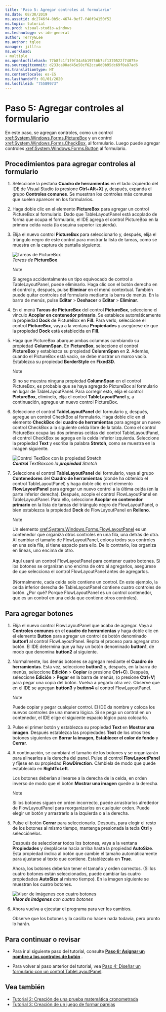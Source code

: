 ```yaml
---
title: 'Paso 5: Agregar controles al formulario'
ms.date: 08/30/2019
ms.assetid: dc2746f4-0b5c-4674-9ef7-f40f94150f52
ms.topic: tutorial
ms.prod: visual-studio-windows
ms.technology: vs-ide-general
author: TerryGLee
ms.author: tglee
manager: jillfra
ms.workload:
- multiple
ms.openlocfilehash: 77b8fc1f1f9f34a5b19756b7cf1370522f74075e
ms.sourcegitcommit: d233ca00ad45e50cf62cca0d0b95dc69f0a87ad6
ms.translationtype: HT
ms.contentlocale: es-ES
ms.lasthandoff: 01/01/2020
ms.locfileid: "75589973"
---
```

# <a name="step-5-add-controls-to-your-form"></a>Paso 5: Agregar controles al formulario

En este paso, se agregan controles, como un control <xref:System.Windows.Forms.PictureBox> y un control <xref:System.Windows.Forms.CheckBox>, al formulario. Luego puede agregar controles <xref:System.Windows.Forms.Button> al formulario.

## <a name="how-to-add-controls-to-your-form"></a>Procedimientos para agregar controles al formulario

1. Seleccione la pestaña **Cuadro de herramientas** en el lado izquierdo del IDE de Visual Studio (o presione **Ctrl**+**Alt**+**X**) y, después, expanda el grupo **Controles comunes**. Se muestran los controles más comunes que suelen aparecer en los formularios.

1. Haga doble clic en el elemento **PictureBox** para agregar un control PictureBox al formulario. Dado que TableLayoutPanel está acoplado de forma que ocupa el formulario, el IDE agrega el control PictureBox en la primera celda vacía (la esquina superior izquierda).

1. Elija el nuevo control **PictureBox** para seleccionarlo y, después, elija el triángulo negro de este control para mostrar la lista de tareas, como se muestra en la captura de pantalla siguiente.

    ![Tareas de PictureBox](../ide/media/express_pictureboxtasks.png)<br/>*Tareas de* ****PictureBox****

    > [!NOTE]
    > Si agrega accidentalmente un tipo equivocado de control a TableLayoutPanel, puede eliminarlo. Haga clic con el botón derecho en el control y, después, pulse **Eliminar** en el menú contextual. También puede quitar controles del formulario mediante la barra de menús. En la barra de menús, pulse **Editar** > **Deshacer** o **Editar** > **Eliminar**.

1. En el menú **Tareas de PictureBox** del control **PictureBox**, seleccione el vínculo **Acoplar en contenedor primario**. Se establece automáticamente la propiedad **Dock** de PictureBox en **Fill**. Para verlo, seleccione el control **PictureBox**, vaya a la ventana **Propiedades** y asegúrese de que la propiedad **Dock** está establecida en **Fill**.

1. Haga que PictureBox abarque ambas columnas cambiando su propiedad **ColumnSpan**. En **PictureBox**, seleccione el control **PictureBox** y establezca su propiedad **ColumnSpan** en **2**. Además, cuando el PictureBox está vacío, se debe mostrar un marco vacío. Establezca su propiedad **BorderStyle** en **Fixed3D**.

    > [!NOTE]
    > Si no se muestra ninguna propiedad **ColumnSpan** en el control PictureBox, es probable que se haya agregado PictureBox al formulario en lugar de TableLayoutPanel. Para corregir esto, elija el control **PictureBox**, elimínelo, elija el control **TableLayoutPanel** y, a continuación, agregue un nuevo control PictureBox.

1. Seleccione el control **TableLayoutPanel** del formulario y, después, agregue un control CheckBox al formulario. Haga doble clic en el elemento **CheckBox** del **cuadro de herramientas** para agregar un nuevo control CheckBox a la siguiente celda libre de la tabla. Como el control PictureBox ocupa las dos primeras celdas del control TableLayoutPanel, el control CheckBox se agrega en la celda inferior izquierda. Seleccione la propiedad **Text** y escriba la palabra **Stretch**, como se muestra en la imagen siguiente.

    ![Control TextBox con la propiedad Stretch](../ide/media/express_pictureviewercheckbox.png)<br/>***Control*** TextBox*con la* ***propiedad*** *Stretch*

1. Seleccione el control **TableLayoutPanel** del formulario, vaya al grupo **Contenedores** del **Cuadro de herramientas** (donde ha obtenido el control TableLayoutPanel) y haga doble clic en el elemento **FlowLayoutPanel** para agregar un nuevo control a la última celda (en la parte inferior derecha). Después, acople el control FlowLayoutPanel en TableLayoutPanel. Para ello, seleccione **Acoplar en contenedor primario** en la lista de tareas del triángulo negro de FlowLayoutPanel, o bien establezca la propiedad **Dock** de FlowLayoutPanel en **Relleno**.

    > [!NOTE]
    > Un elemento <xref:System.Windows.Forms.FlowLayoutPanel> es un contenedor que organiza otros controles en una fila, una detrás de otra. Al cambiar el tamaño de FlowLayoutPanel, coloca todos sus controles en una sola fila, si tiene espacio para ello. De lo contrario, los organiza en líneas, uno encima de otro. <br/><br/>Aquí usará un control FlowLayoutPanel para contener cuatro botones. Si los botones se organizan uno encima de otro al agregarlos, asegúrese de que selecciona el control FlowLayoutPanel antes de agregarlos. <br/><br/>(Normalmente, cada celda solo contiene un control. En este ejemplo, la celda inferior derecha de TableLayoutPanel contiene cuatro controles de botón. ¿Por qué?  Porque FlowLayoutPanel es un control contenedor, que es un control en una celda que contiene otros controles).

## <a name="to-add-buttons"></a>Para agregar botones

1. Elija el nuevo control FlowLayoutPanel que acaba de agregar. Vaya a **Controles comunes** en el **cuadro de herramientas** y haga doble clic en el elemento **Button** para agregar un control de botón denominado **button1** al control FlowLayoutPanel. Repita el proceso para agregar otro botón. El IDE determina que ya hay un botón denominado **button1**, de modo que denomina **button2** al siguiente.

1. Normalmente, los demás botones se agregan mediante el **Cuadro de herramientas**. Esta vez, seleccione **button2** y, después, en la barra de menús, seleccione **Edición** > **Copiar** (o presione **Ctrl**+**C**). Después, seleccione **Edición** > **Pegar** en la barra de menús, (o presione **Ctrl**+**V**) para pegar una copia del botón. Vuelva a pegarlo otra vez. Observe que en el IDE se agregan **button3** y **button4** al control FlowLayoutPanel.

    > [!NOTE]
    > Puede copiar y pegar cualquier control. El IDE da nombre y coloca los nuevos controles de una manera lógica. Si se pega un control en un contenedor, el IDE elige el siguiente espacio lógico para colocarlo.

1. Pulse el primer botón y establezca su propiedad **Text** en **Mostrar una imagen**. Después establezca las propiedades **Text** de los otros tres botones siguientes en **Borrar la imagen**, **Establecer el color de fondo** y **Cerrar**.

1. A continuación, se cambiará el tamaño de los botones y se organizarán para alinearlos a la derecha del panel. Pulse el control **FlowLayoutPanel** y fíjese en su propiedad **FlowDirection**. Cámbiela de modo que quede establecida en **RightToLeft**.

   Los botones deberían alinearse a la derecha de la celda, en orden inverso de modo que el botón **Mostrar una imagen** quede a la derecha.

    > [!NOTE]
    > Si los botones siguen en orden incorrecto, puede arrastrarlos alrededor de FlowLayoutPanel para reorganizarlos en cualquier orden. Puede elegir un botón y arrastrarlo a la izquierda o a la derecha.

1. Pulse el botón **Cerrar** para seleccionarlo. Después, para elegir el resto de los botones al mismo tiempo, mantenga presionada la tecla **Ctrl** y selecciónelos.

   Después de seleccionar todos los botones, vaya a la ventana **Propiedades** y desplácese hacia arriba hasta la propiedad **AutoSize**. Esta propiedad indica al botón que cambie el tamaño automáticamente para ajustarse al texto que contiene. Establézcala en **True**.

   Ahora, los botones deberían tener el tamaño y orden correctos. (Si los cuatro botones están seleccionados, puede cambiar las cuatro propiedades **AutoSize** al mismo tiempo). En la imagen siguiente se muestran los cuatro botones.

    ![Visor de imágenes con cuatro botones](../ide/media/express_autosize.png)<br/>***Visor de imágenes*** *con cuatro botones*

1. Ahora vuelva a ejecutar el programa para ver los cambios.

   Observe que los botones y la casilla no hacen nada todavía, pero pronto lo harán.

## <a name="to-continue-or-review"></a>Para continuar o revisar

* Para ir al siguiente paso del tutorial, consulte **[Paso 6: Asignar un nombre a los controles de botón](../ide/step-6-name-your-button-controls.md)** .

* Para volver al paso anterior del tutorial, vea [Paso 4: Diseñar un formulario con un control TableLayoutPanel](../ide/step-4-lay-out-your-form-with-a-tablelayoutpanel-control.md).

## <a name="see-also"></a>Vea también

* [Tutorial 2: Creación de una prueba matemática cronometrada](tutorial-2-create-a-timed-math-quiz.md)
* [Tutorial 3: Creación de un juego de formar parejas](tutorial-3-create-a-matching-game.md)
